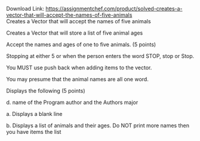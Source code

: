 Download Link: https://assignmentchef.com/product/solved-creates-a-vector-that-will-accept-the-names-of-five-animals
<br>
Creates a Vector that will accept the names of five animals

Creates a Vector that will store a list of five animal ages

Accept the names and ages of one to five animals. (5 points)

Stopping at either 5 or when the person enters the word STOP, stop or Stop.

You MUST use push back when adding items to the vector.

You may presume that the animal names are all one word.

Displays the following (5 points)

d. name of the Program author and the Authors major

a. Displays a blank line

b. Displays a list of animals and their ages. Do NOT print more names then you have items the list